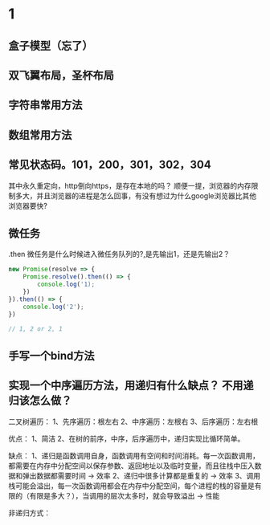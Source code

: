 # 1

## 盒子模型（忘了）

## 双飞翼布局，圣杯布局

## 字符串常用方法

## 数组常用方法

## 常见状态码。101，200，301，302，304

其中永久重定向，http倒向https，是存在本地的吗？
顺便一提，浏览器的内存限制多大，并且浏览器的进程是怎么回事，有没有想过为什么google浏览器比其他浏览器要快?

## 微任务

.then 微任务是什么时候进入微任务队列的?,是先输出1，还是先输出2？

```js
new Promise(resolve => {
	Promise.resolve().then(() => {
		console.log('1);
	})
}).then(() => {
	console.log('2');
})

// 1, 2 or 2, 1
```

## 手写一个bind方法

## 实现一个中序遍历方法，用递归有什么缺点？ 不用递归该怎么做？

二叉树遍历：
1、先序遍历：根左右
2、中序遍历：左根右
3、后序遍历：左右根

优点：
1、简洁
2、在树的前序，中序，后序遍历中，递归实现比循环简单。

缺点：
1、递归是函数调用自身，函数调用有空间和时间消耗。每一次函数调用，都需要在内存中分配空间以保存参数、返回地址以及临时变量，而且往栈中压入数据和弹出数据都需要时间 -> 效率
2、递归中很多计算都是重复的 -> 效率
3、调用栈可能会溢出，每一次函数调用都会在内存中分配空间，每个进程的栈的容量是有限的（有限是多大？），当调用的层次太多时，就会导致溢出 -> 性能

非递归方式：

```js

```